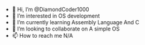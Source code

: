 - 👋 Hi, I’m @DiamondCoder1000
- 👀 I’m interested in OS development
- 🌱 I’m currently learning Assembly Language And C
- 💞️ I’m looking to collaborate on A simple OS
- 📫 How to reach me N/A

<!---
DiamondCoder1000/DiamondCoder1000 is a ✨ special ✨ repository because its `README.md` (this file) appears on your GitHub profile.
You can click the Preview link to take a look at your changes.
--->
